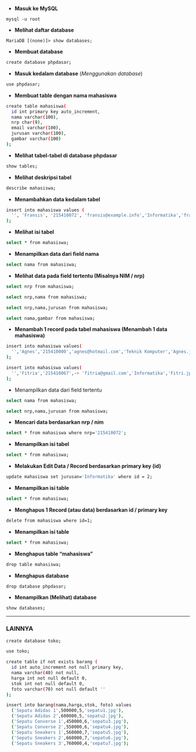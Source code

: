 - **Masuk ke MySQL**
```
mysql -u root
``` 

- **Melihat daftar database**
```
MariaDB [(none)]> show databases;
```
- **Membuat database**
```bash
create database phpdasar;
```  
- **Masuk kedalam database** (*Menggunakan database*)
```bash
use phpdasar;
```
- **Membuat table dengan nama mahasiswa**
```bash  
create table mahasiswa(
  id int primary key auto_increment,
  nama varchar(100),
  nrp char(9),
  email varchar(100),
  jurusan varchar(100),
  gambar varchar(100)
);
```

- **Melihat tabel-tabel di database phpdasar**
```bash
show tables;
```

- **Melihat deskripsi tabel**
```bash
describe mahasiswa;
```

- **Menambahkan data kedalam tabel**
```bash
insert into mahasiswa values (
  '', 'Fransis', '215410072', 'fransis@example.info','Informatika','frans.jpg'
);
``` 

- **Melihat isi tabel**
```bash
select * from mahasiswa;
```

- **Menampilkan data dari field nama**
```bash
select nama from mahasiswa;
```

- **Melihat data pada field tertentu (Misalnya NIM / nrp)**
```bash
select nrp from mahasiswa;
```

```bash
select nrp,nama from mahasiswa;
```

```bash
select nrp,nama,jurusan from mahasiswa;
```

```bash
select nama,gambar from mahasiswa;
```

- **Menambah 1 record pada tabel mahasiswa (Menambah 1 data mahasiswa)**
```bash
insert into mahasiswa values(
  '','Agnes','215410000','agnes@hotmail.com','Teknik Komputer','Agnes.jpg'
);
```

```bash
insert into mahasiswa values(
  '','Fitria','215410067',-> 'fitria@gmail.com','Informatika','Fitri.jpg'
);
```

- Menampilkan data dari field tertentu  
```bash
select nama from mahasiswa;
```

```bash
select nrp,nama,jurusan from mahasiswa;
```

- **Mencari data berdasarkan nrp / nim**
```bash
select * from mahasiswa where nrp='215410072';
```

- **Menampilkan isi tabel**
```bash
select * from mahasiswa;
```

- **Melakukan Edit Data / Record berdasarkan primary key (id)**
```bash
update mahasiswa set jurusan='Informatika' where id = 2;
```

- **Menampilkan isi table**
```bash
select * from mahasiswa;
```

- **Menghapus 1 Record (atau data) berdasarkan id / primary key**
```bash
delete from mahasiswa where id=1;
```

- **Menampilkan isi table**
```bash
select * from mahasiswa;
```

- **Menghapus table “mahasiswa”**
```bash
drop table mahasiswa;
``` 

- **Menghapus database**
```bash
drop database phpdasar;
```

- **Menampilkan (Melihat) database**
```bash
show databases;
```

---
### LAINNYA

```bash
create database toko;
```
```bash
use toko;
```
```bash
create table if not exists barang (
  id int auto_increment not null primary key,
  nama varchar(40) not null,
  harga int not null default 0,
  stok int not null default 0,
  foto varchar(70) not null default ''
);
```
```bash
insert into barang(nama,harga,stok, foto) values
  ('Sepatu Adidas 1',500000,5,'sepatu1.jpg'),
  ('Sepatu Adidas 2',600000,5,'sepatu2.jpg'),
  ('Sepatu Converse 1',450000,6,'sepatu3.jpg'),
  ('Sepatu Converse 2',550000,6,'sepatu4.jpg'),
  ('Sepatu Sneakers 1',560000,7,'sepatu5.jpg'),
  ('Sepatu Sneakers 2',660000,7,'sepatu6.jpg'),
  ('Sepatu Sneakers 3',760000,4,'sepatu7.jpg');
```

